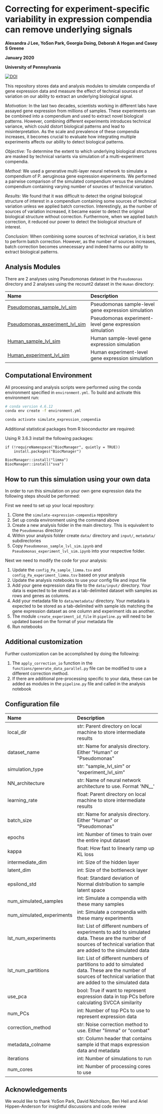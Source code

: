 # Correcting for experiment-specific variability in expression compendia can remove underlying signals

**Alexandra J Lee, YoSon Park, Georgia Doing, Deborah A Hogan and Casey S Greene**

**January 2020**

**University of Pennsylvania**

[![DOI]()](https://www.biorxiv.org/content/10.1101/2020.05.03.066597v1)

This repository stores data and analysis modules to simulate compendia of gene expression data and measure the effect of technical sources of variation on our ability to extract an underlying biological signal.  

*Motivation:* In the last two decades, scientists working in different labs have assayed gene expression from millions of samples. These experiments can be combined into a compendium and used to extract novel biological patterns. However, combining different experiments introduces technical variance, which could distort biological patterns and lead to misinterpretation. As the scale and prevalence of these compendia increases, it becomes crucial to evaluate how integrating multiple experiments affects our ability to detect biological patterns.

*Objective:* To determine the extent to which underlying biological structures are masked by technical variants via simulation of a multi-experiment compendia.

*Method:* We used a generative multi-layer neural network to simulate a compendium of P. aeruginosa gene expression experiments. We performed a pairwise comparison of the simulated compendium versus the simulated compendium containing varying number of sources of technical variation.

*Results:* We found that it was difficult to detect the original biological structure of interest in a compendium containing some sources of technical variation unless we applied batch correction. Interestingly, as the number of sources of variation increased, it became easier to detect the original biological structure without correction. Furthermore, when we applied batch correction, it reduced our power to detect the biological structure of interest.     

*Conclusion:* When combining some sources of technical variation, it is best to perform batch correction. However, as the number of sources increases, batch correction becomes unnecessary and indeed harms our ability to extract biological patterns.

## Analysis Modules

There are 2 analyses using Pseudomonas dataset in the `Pseudomonas` directory and 2 analyses using the recount2 dataset in the `Human` directory:

| Name | Description |
| :--- | :---------- |
| [Pseudomonas_sample_lvl_sim](Pseudomonas/Pseudomonas_sample_lvl_sim.ipynb) | Pseudomonas sample-level gene expression simulation|
| [Pseudomonas_experiment_lvl_sim](Pseudomonas/Pseudomonas_experiment_lvl_sim.ipynb) | Pseudomonas experiment-level gene expression simulation|
| [Human_sample_lvl_sim](Human/Human_sample_lvl_sim.ipynb) | Human sample-level gene expression simulation|
| [Human_experiment_lvl_sim](Human/Human_experiment_lvl_sim.ipynb) | Human experiment-level gene expression simulation|


## Computational Environment

All processing and analysis scripts were performed using the conda environment specified in `environment.yml`.
To build and activate this environment run:

```bash
# conda version 4.6.12
conda env create -f environment.yml

conda activate simulate_expression_compendia
```

Additional statistical packages from R bioconductor are required:

Using R 3.6.3 install the following packages:
```
if (!requireNamespace("BiocManager", quietly = TRUE))
    install.packages("BiocManager")

BiocManager::install("limma")
BiocManager::install("sva")
``` 

## How to run this simulation using your own data

In order to run this simulation on your own gene expression data the following steps should be performed:

First we need to set up your local repository: 
1. Clone the ```simulate-expression-compendia``` repository
2. Set up conda environment using the command above
3. Create a new analysis folder in the main directory. This is equivalent to the ```Pseudomonas``` directory
4. Within your analysis folder create ```data/``` directory and ```input/```, ```metadata/``` subdirectories
5. Copy ```Pseudomonas_sample_lvl_sim.ipynb``` and ```Pseudomonas_experiment_lvl_sim.ipynb``` into your respective folder.  

Next we need to modify the code for your analysis:
1. Update the ```config_Pa_sample_limma.tsv``` and ```config_Pa_experiment_limma.tsv``` based on your analysis
2. Update the analysis notebooks to use your config file and input file
3. Add your gene expression data file to the ```data/input/``` directory.  Your data is expected to be stored as a tab-delimited dataset with samples as rows and genes as columns.
4. Add your metadata file to ```data/metadata/``` directory.  Your metadata is expected to be stored as a tab-delimited with sample ids matching the gene expression dataset as one column and experiment ids as another. 
5. The module ```create_experiment_id_file``` in ```pipeline.py``` will need to be updated based on the format of your metadata file
6. Run notebooks

## Additional customization

Further customization can be accomplished by doing the following:

1. The ```apply_correction_io``` function in the ```functions/generate_data_parallel.py``` file can be modified to use a different correction method.
2. If there are additional pre-processing specific to your data, these can be added as modules in the ```pipeline.py``` file and called in the analysis notebook

## Configuration file

| Name | Description |
| :--- | :---------- |
| local_dir| str: Parent directory on local machine to store intermediate results|
| dataset_name| str: Name for analysis directory. Either "Human" or "Pseudomonas"|
| simulation_type | str: "sample_lvl_sim" or "experiment_lvl_sim"|
| NN_architecture | str: Name of neural network architecture to use. Format 'NN_<intermediate layer>_<latent layer>'|
| learning_rate| float: Parent directory on local machine to store intermediate results|
| batch_size | str: Name for analysis directory. Either "Human" or "Pseudomonas"|
| epochs | int: Number of times to train over the entire input dataset|
| kappa | float: How fast to linearly ramp up KL loss|
| intermediate_dim| int: Size of the hidden layer|
| latent_dim | int: Size of the bottleneck layer|
| epsilond_std | float: Standard deviation of Normal distribution to sample latent space|
| num_simulated_samples | int: Simulate a compendia with these many samples|
| num_simulated_experiments| int: Simulate a compendia with these many experiments|
| lst_num_experiments | list:  List of different numbers of experiments to add to simulated data.  These are the number of sources of technical variation that are added to the simulated data|
| lst_num_partitions | list:  List of different numbers of partitions to add to simulated data.  These are the number of sources of technical variation that are added to the simulated data|
| use_pca | bool: True if want to represent expression data in top PCs before calculating SVCCA similarity|
| num_PCs | int: Number of top PCs to use to represent expression data|
| correction_method | str: Noise correction method to use. Either "limma" or "combat"|
| metadata_colname | str: Column header that contains sample id that maps expression data and metadata|
| iterations | int: Number of simulations to run|
| num_cores | int: Number of processing cores to use|

## Acknowledgements
We would like to thank YoSon Park, David Nicholson, Ben Heil and Ariel Hippen-Anderson for insightful discussions and code review